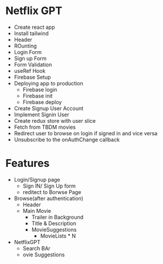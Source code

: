 # Netflix GPT

- Create react app
- Install tailwind
- Header
- ROunting
- Login Form
- Sign up Form
- Form Validation
- useRef Hook
- Firebase Setup
- Deploying app to production
  - Firebase login
  - Firebase init
  - Firebase deploy
- Create Signup User Account
- Implement Signin User
- Create redux store with user slice
- Fetch from TBDM movies
- Redirect user to browse on login if signed in and vice versa
- Unsubscribe to the onAuthChange callback

# Features

- Login/Signup page
  - Sign IN/ Sign Up form
  - reditect to Borwse Page
- Browse(after authentication)
  - Header
  - Main Movie
    - Trailer in Background
    - Title & Description
    - MovieSuggestions
      - MovieLists \* N
- NetflixGPT
  - Search BAr
  - ovie Suggestions
